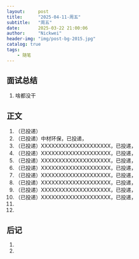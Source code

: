 ```yaml
---
layout:     post
title:      "2025-04-11-周五"
subtitle:   "周五"
date:       2025-03-22 21:00:06
author:     "Nickwei"
header-img: "img/post-bg-2015.jpg"
catalog: true
tags:
    - 随笔
---
```


## 面试总结

1. 啥都没干




## 正文

1. （已投递）
1. （已投递）中材环保，已投递，
1. （已投递）XXXXXXXXXXXXXXXXXXXX，已投递，
1. （已投递）XXXXXXXXXXXXXXXXXXXX，已投递，
1. （已投递）XXXXXXXXXXXXXXXXXXXX，已投递，
1. （已投递）XXXXXXXXXXXXXXXXXXXX，已投递，
1. （已投递）XXXXXXXXXXXXXXXXXXXX，已投递，
1. （已投递）XXXXXXXXXXXXXXXXXXXX，已投递，
1. （已投递）XXXXXXXXXXXXXXXXXXXX，已投递，
1. （已投递）XXXXXXXXXXXXXXXXXXXX，已投递，
1. 
1. 



## 后记

1. 
1. 
